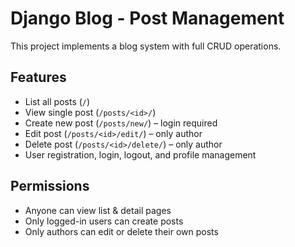 # Django Blog - Post Management

This project implements a blog system with full CRUD operations.

## Features
- List all posts (`/`)
- View single post (`/posts/<id>/`)
- Create new post (`/posts/new/`) – login required
- Edit post (`/posts/<id>/edit/`) – only author
- Delete post (`/posts/<id>/delete/`) – only author
- User registration, login, logout, and profile management

## Permissions
- Anyone can view list & detail pages
- Only logged-in users can create posts
- Only authors can edit or delete their own posts
